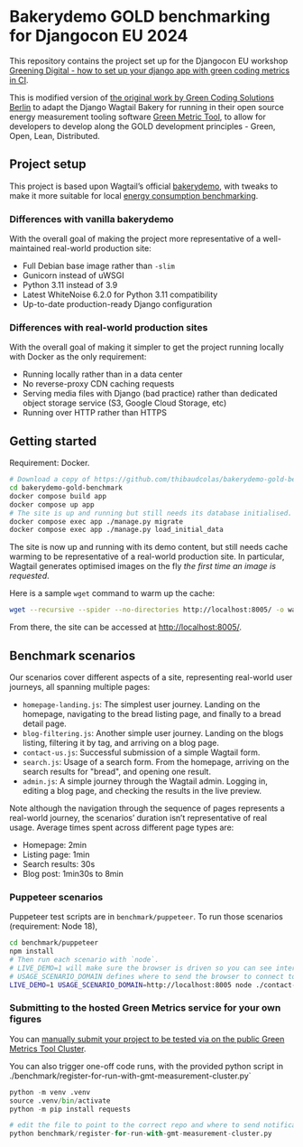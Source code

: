 # Bakerydemo GOLD benchmarking for Djangocon EU 2024

This repository contains the project set up for the Djangocon EU workshop [Greening Digital - how to set up your django app with green coding metrics in CI](https://pretalx.evolutio.pt/djangocon-europe-2024/talk/ZP9RWD/).

This is modified version of [the original work by Green Coding Solutions Berlin](https://github.com/green-coding-solutions/bakerydemo-gold-benchmark) to adapt the Django Wagtail Bakery for running in their open source energy measurement tooling software [Green Metric Tool](https://docs.green-coding.io/), to allow for developers to develop along the GOLD development principles - Green, Open, Lean, Distributed.



## Project setup

This project is based upon Wagtail’s official [bakerydemo](https://github.com/wagtail/bakerydemo), with tweaks to make it more suitable for local [energy consumption benchmarking](https://github.com/wagtail/wagtail/discussions/8843).

### Differences with vanilla bakerydemo

With the overall goal of making the project more representative of a well-maintained real-world production site:

- Full Debian base image rather than `-slim`
- Gunicorn instead of uWSGI
- Python 3.11 instead of 3.9
- Latest WhiteNoise 6.2.0 for Python 3.11 compatibility
- Up-to-date production-ready Django configuration

### Differences with real-world production sites

With the overall goal of making it simpler to get the project running locally with Docker as the only requirement:

- Running locally rather than in a data center
- No reverse-proxy CDN caching requests
- Serving media files with Django (bad practice) rather than dedicated object storage service (S3, Google Cloud Storage, etc)
- Running over HTTP rather than HTTPS

## Getting started

Requirement: Docker.

```bash
# Download a copy of https://github.com/thibaudcolas/bakerydemo-gold-benchmark.
cd bakerydemo-gold-benchmark
docker compose build app
docker compose up app
# The site is up and running but still needs its database initialised.
docker compose exec app ./manage.py migrate
docker compose exec app ./manage.py load_initial_data
```

The site is now up and running with its demo content, but still needs cache warming to be representative of a real-world production site. In particular, Wagtail generates optimised images on the fly _the first time an image is requested_.

Here is a sample `wget` command to warm up the cache:

```bash
wget --recursive --spider --no-directories http://localhost:8005/ -o warmup.log
```

From there, the site can be accessed at <http://localhost:8005/>.

## Benchmark scenarios

Our scenarios cover different aspects of a site, representing real-world user journeys, all spanning multiple pages:

- `homepage-landing.js`: The simplest user journey. Landing on the homepage, navigating to the bread listing page, and finally to a bread detail page.
- `blog-filtering.js`: Another simple user journey. Landing on the blogs listing, filtering it by tag, and arriving on a blog page.
- `contact-us.js`: Successful submission of a simple Wagtail form.
- `search.js`: Usage of a search form. From the homepage, arriving on the search results for "bread", and opening one result.
- `admin.js`: A simple journey through the Wagtail admin. Logging in, editing a blog page, and checking the results in the live preview.

Note although the navigation through the sequence of pages represents a real-world journey, the scenarios’ duration isn’t representative of real usage. Average times spent across different page types are:

- Homepage: 2min
- Listing page: 1min
- Search results: 30s
- Blog post: 1min30s to 8min

### Puppeteer scenarios

Puppeteer test scripts are in `benchmark/puppeteer`. To run those scenarios (requirement: Node 18),

```bash
cd benchmark/puppeteer
npm install
# Then run each scenario with `node`.
# LIVE_DEMO=1 will make sure the browser is driven so you can see interactions on the page
# USAGE_SCENARIO_DOMAIN defines where to send the browser to connect to
LIVE_DEMO=1 USAGE_SCENARIO_DOMAIN=http://localhost:8005 node ./contact-us.js
```

### Submitting to the hosted Green Metrics service for your own figures

You can [manually submit your project to be tested via on the public Green Metrics Tool Cluster](https://metrics.green-coding.io/request.html).

You can also trigger one-off code runs, with the provided python script in ./benchmark/register-for-run-with-gmt-measurement-cluster.py`

```python
python -m venv .venv
source .venv/bin/activate
python -m pip install requests

# edit the file to point to the correct repo and where to send notifications for results
python benchmark/register-for-run-with-gmt-measurement-cluster.py
```




